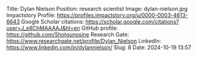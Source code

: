Title: Dylan Nielson
Position: research scientist
Image: dylan-nielson.jpg
Impactstory Profile: https://profiles.impactstory.org/u/0000-0003-4613-6643
Google Scholar citations: https://scholar.google.com/citations?user=J_e8ChMAAAAJ&hl=en
GitHub profile: https://github.com/Shotgunosine
Research Gate: https://www.researchgate.net/profile/Dylan_Nielson
LinkedIn: https://www.linkedin.com/in/dylannielson/
Slug: 8
Date: 2024-10-19 13:57
